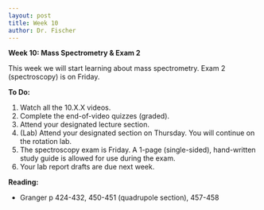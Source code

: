 ```yaml
---
layout: post
title: Week 10
author: Dr. Fischer
---
```


**Week 10: Mass Spectrometry & Exam 2**

This week we will start learning about mass spectrometry.  Exam 2 (spectroscopy) is on Friday.

**To Do:**

1. Watch all the 10.X.X videos.  
1. Complete the end-of-video quizzes (graded).  
1. Attend your designated lecture section.
1. (Lab) Attend your designated section on Thursday.  You will continue on the rotation lab.
1. The spectroscopy exam is Friday. A 1-page (single-sided), hand-written study guide is allowed for use during the exam.
1. Your lab report drafts are due next week.

**Reading:**

- Granger p 424-432, 450-451 (quadrupole section), 457-458
